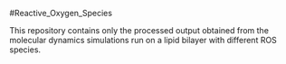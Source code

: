 #Reactive_Oxygen_Species

This repository contains only the processed output obtained from the molecular dynamics simulations run on a lipid bilayer with different ROS species.
